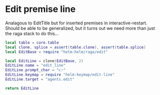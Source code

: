 # Edit premise line

Analagous to EditTitle but for inserted premises in interactive\-restart\.
Should be able to be generalized, but it turns out we need more than just
the raga stack to do this\.\.\.


```lua
local table = core.table
local clone, splice = assert(table.clone), assert(table.splice)
local EditBase = require "helm:helm/raga/edit"

local EditLine = clone(EditBase, 2)
EditLine.name = "edit_line"
EditLine.prompt_char = "👉"
EditLine.keymap = require "helm:keymap/edit-line"
EditLine.target = "agents.edit"

return EditLine
```